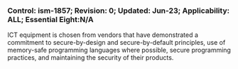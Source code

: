 ### Control: ism-1857; Revision: 0; Updated: Jun-23; Applicability: ALL; Essential Eight:N/A
<p>ICT equipment is chosen from vendors that have demonstrated a commitment to secure-by-design and secure-by-default principles, use of memory-safe programming languages where possible, secure programming practices, and maintaining the security of their products.</p>